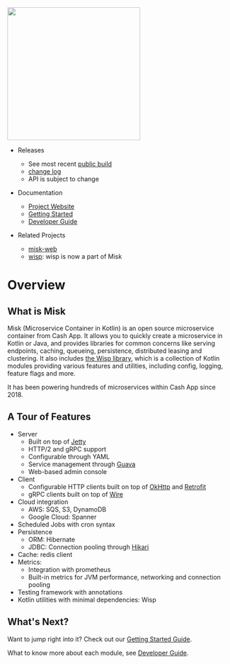 <img src="https://github.com/cashapp/misk/raw/master/misk.png" width="300">

* Releases
  * See most recent [public build][snap]
  * [change log][changelog]
  * API is subject to change 

* Documentation
  * [Project Website][misk]
  * [Getting Started](./docs/getting-started.md)
  * [Developer Guide](./docs/developer-guide.md)

* Related Projects
  * [misk-web][miskweb]
  * [wisp](./wisp/README.md): wisp is now a part of Misk

# Overview
## What is Misk
Misk (Microservice Container in Kotlin) is an open source microservice container from Cash App.
It allows you to quickly create a microservice in Kotlin or Java, and provides libraries for common
concerns like serving endpoints, caching, queueing, persistence, distributed leasing and clustering.
It also includes [the Wisp library](./wisp/README.md), which is a collection of Kotlin modules
providing various features and utilities, including config, logging, feature flags and more.

It has been powering hundreds of microservices within Cash App since 2018.

## A Tour of Features
* Server
  * Built on top of [Jetty](https://eclipse.dev/jetty/)
  * HTTP/2 and gRPC support
  * Configurable through YAML
  * Service management through [Guava](https://github.com/google/guava/wiki/ServiceExplained)
  * Web-based admin console
* Client
  * Configurable HTTP clients built on top of [OkHttp](https://github.com/square/okhttp)
    and [Retrofit](https://github.com/square/retrofit)
  * gRPC clients built on top of [Wire](https://github.com/square/wire)
* Cloud integration
  * AWS: SQS, S3, DynamoDB
  * Google Cloud: Spanner
* Scheduled Jobs with cron syntax
* Persistence
  * ORM: Hibernate
  * JDBC: Connection pooling through [Hikari](https://github.com/brettwooldridge/HikariCP)
* Cache: redis client
* Metrics:
  * Integration with prometheus
  * Built-in metrics for JVM performance, networking and connection pooling
* Testing framework with annotations
* Kotlin utilities with minimal dependencies: Wisp

## What's Next?
Want to jump right into it? Check out our [Getting Started Guide](./docs/getting-started.md).

What to know more about each module, see [Developer Guide](./docs/developer-guide.md).

[changelog]: http://cashapp.github.io/misk/changelog/
[misk]: https://cashapp.github.io/misk/
[miskweb]: https://github.com/cashapp/misk-web/
[snap]: https://mvnrepository.com/artifact/com.squareup.misk/misk
